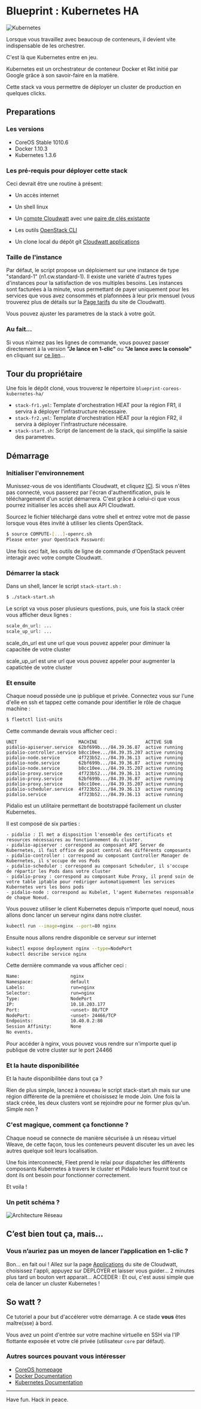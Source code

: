 # Blueprint : Kubernetes HA #

![Kubernetes](img/kube.png)

Lorsque vous travaillez avec beaucoup de conteneurs, il devient vite indispensable de les orchestrer.

C'est là que Kubernetes entre en jeu.

Kubernetes est un orchestrateur de conteneur Docker et Rkt initié par Google grâce à son savoir-faire en la matière.

Cette stack va vous permettre de déployer un cluster de production en quelques clicks.

## Preparations

### Les versions
  - CoreOS Stable 1010.6
  - Docker 1.10.3
  - Kubernetes 1.3.6

### Les pré-requis pour déployer cette stack

Ceci devrait être une routine à présent:
 
 * Un accès internet

 * Un shell linux

 * Un [compte Cloudwatt](https://www.cloudwatt.com/cockpit/#/create-contact) avec une [ paire de clés existante](https://console.cloudwatt.com/project/access_and_security/?tab=access_security_tabs__keypairs_tab)

 * Les outils [OpenStack CLI](http://docs.openstack.org/cli-reference/content/install_clients.html)

 * Un clone local du dépôt git [Cloudwatt applications](https://github.com/cloudwatt/applications)

### Taille de l'instance
Par défaut, le script propose un déploiement sur une instance de type "standard-1" (n1.cw.standard-1). Il existe une variété d'autres types d'instances pour la satisfaction de vos multiples besoins. Les instances sont facturées à la minute, vous permettant de payer uniquement pour les services que vous avez consommés et plafonnées à leur prix mensuel (vous trouverez plus de détails sur la [Page tarifs](https://www.cloudwatt.com/fr/produits/tarifs.html) du site de Cloudwatt).

Vous pouvez ajuster les parametres de la stack à votre goût.

### Au fait...

Si vous n’aimez pas les lignes de commande, vous pouvez passer directement à la version **"Je lance en 1-clic"** ou **"Je lance avec la console"** en cliquant sur [ce lien](#console)...

## Tour du propriétaire

Une fois le dépôt cloné, vous trouverez le répertoire `blueprint-coreos-kubernetes-ha/`

* `stack-fr1.yml`: Template d'orchestration HEAT pour la région FR1, il servira à déployer l'infrastructure nécessaire.
* `stack-fr2.yml`: Template d'orchestration HEAT pour la région FR2, il servira à déployer l'infrastructure nécessaire.
* `stack-start.sh`: Script de lancement de la stack, qui simplifie la saisie des parametres.

## Démarrage

### Initialiser l'environnement

Munissez-vous de vos identifiants Cloudwatt, et cliquez [ICI](https://console.cloudwatt.com/project/access_and_security/api_access/openrc/).
Si vous n'êtes pas connecté, vous passerez par l'écran d'authentification, puis le téléchargement d'un script démarrera. C'est grâce à celui-ci que vous pourrez initialiser les accès shell aux API Cloudwatt.

Sourcez le fichier téléchargé dans votre shell et entrez votre mot de passe lorsque vous êtes invité à utiliser les clients OpenStack.

 ~~~ bash
 $ source COMPUTE-[...]-openrc.sh
 Please enter your OpenStack Password:

 ~~~

Une fois ceci fait, les outils de ligne de commande d'OpenStack peuvent interagir avec votre compte Cloudwatt.

### Démarrer la stack

 Dans un shell, lancer le script `stack-start.sh` :

 ~~~ bash
 $ ./stack-start.sh
 ~~~
 
 Le script va vous poser plusieurs questions, puis, une fois la stack créer vous afficher deux lignes :

 ~~~ bash
scale_dn_url: ...
scale_up_url: ...
 ~~~

scale_dn_url est une url que vous pouvez appeler pour diminuer la capacitée de votre cluster

scale_up_url est une url que vous pouvez appeler pour augmenter la capatictée de votre cluster


### Et ensuite

Chaque noeud possède une ip publique et privée.
Connectez vous sur l'une d'elle en ssh et tappez cette comande pour identifier le rôle de chaque machine :

~~~bash
$ fleetctl list-units
~~~

Cette commande devrais vous afficher ceci :

~~~
UNIT                       MACHINE                  ACTIVE SUB
pidalio-apiserver.service  62bf699b.../84.39.36.87  active running
pidalio-controller.service b8cc10ee.../84.39.35.207 active running
pidalio-node.service       4f723b52.../84.39.36.13  active running
pidalio-node.service       62bf699b.../84.39.36.87  active running
pidalio-node.service       b8cc10ee.../84.39.35.207 active running
pidalio-proxy.service      4f723b52.../84.39.36.13  active running
pidalio-proxy.service      62bf699b.../84.39.36.87  active running
pidalio-proxy.service      b8cc10ee.../84.39.35.207 active running
pidalio-scheduler.service  4f723b52.../84.39.36.13  active running
pidalio.service            4f723b52.../84.39.36.13  active running
~~~

Pidalio est un utilitaire permettant de bootstrappé facilement un cluster Kubernetes.

Il est composé de six parties :

	- pidalio : Il met a disposition l'ensemble des certificats et resources nécessaires au fonctionnement du cluster.
	- pidalio-apiserver : correspond au composant API Server de Kubernetes, il fait office de point central des différents composants
	- pidalio-controller : correspond au composant Controller Manager de Kubernetes, il s'occupe de vos Pods
	- pidalio-scheduler : correspond au composant Scheduler, il s'occupe de répartir les Pods dans votre cluster
	- pidalio-proxy : correspond au composant Kube Proxy, il prend soin de votre table iptable pour rediriger automatiquement les services Kubernetes vers les bons pods
	- pidalio-node : correspond au Kubelet, l'agent Kubernetes responsable de chaque Noeud.


Vous pouvez utiliser le client Kubernetes depuis n'importe quel noeud, nous allons donc lancer un serveur nginx dans notre cluster.

~~~bash
kubectl run --image=nginx --port=80 nginx
~~~

Ensuite nous allons rendre disponible ce serveur sur internet

~~~bash
kubectl expose deployment nginx --type=NodePort
kubectl describe service nginx
~~~

Cette dernière commande va vous afficher ceci :

~~~bash
Name:  					nginx
Namespace:     			default
Labels:					run=nginx
Selector:      			run=nginx
Type:  					NodePort
IP:    					10.18.203.177
Port:  					<unset>	80/TCP
NodePort:      			<unset>	24466/TCP
Endpoints:     			10.40.0.2:80
Session Affinity:      	None
No events.
~~~

Pour accéder à nginx, vous pouvez vous rendre sur n'importe quel ip publique de votre cluster sur le port 24466

### Et la haute disponibilitée

Et la haute disponibilitée dans tout ça ?

Rien de plus simple, lancez à nouveau le script stack-start.sh mais sur une région différente de la première et choisissez le mode Join.
Une fois la stack créée, les deux clusters vont se rejoindre pour ne former plus qu'un. Simple non ?

### C'est magique, comment ça fonctionne ?

Chaque noeud se connecte de manière sécurisée à un réseau virtuel Weave, de cette façon, tous les conteneurs peuvent discuter les un avec les autres quelque soit leurs localisation.

Une fois interconnecté, Fleet prend le relai pour dispatcher les différents composants Kubernetes à travers le cluster et Pidalio leurs fournit tout ce dont ils ont besoin pour fonctionner correctement.

Et voila !

### Un petit schéma ?

![Architecture Réseau](archi.png)


## C’est bien tout ça, mais...

### Vous n’auriez pas un moyen de lancer l’application en 1-clic ?

Bon... en fait oui ! Allez sur la page [Applications](https://www.cloudwatt.com/fr/applications/index.html) du site de Cloudwatt, choisissez l'appli, appuyez sur DEPLOYER et laisser vous guider... 2 minutes plus tard un bouton vert apparait... ACCEDER : Et oui, c'est aussi simple que cela de lancer un cluster Kubernetes !


## So watt ?

Ce tutoriel a pour but d'accélerer votre démarrage. A ce stade **vous** êtes maître(sse) à bord.

Vous avez un point d'entrée sur votre machine virtuelle en SSH via l'IP flottante exposée et votre clé privée (utilisateur `core` par défaut).

### Autres sources pouvant vous intéresser

* [CoreOS homepage](https://coreos.com/)
* [Docker Documentation](https://docs.docker.com/)
* [Kubernetes Documentation](https://kubernetes.io/)

-----
Have fun. Hack in peace.
